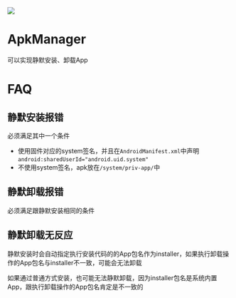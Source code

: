 [![](https://jitpack.io/v/yikuo123/ApkManager.svg)](https://jitpack.io/#yikuo123/ApkManager)

# ApkManager

可以实现静默安装、卸载App

# FAQ

## 静默安装报错

必须满足其中一个条件

* 使用固件对应的system签名，并且在`AndroidManifest.xml`中声明`android:sharedUserId="android.uid.system"`
* 不使用system签名，apk放在`/system/priv-app/`中

## 静默卸载报错

必须满足跟静默安装相同的条件

## 静默卸载无反应

静默安装时会自动指定执行安装代码的的App包名作为installer，如果执行卸载操作的App包名与installer不一致，可能会无法卸载

如果通过普通方式安装，也可能无法静默卸载，因为installer包名是系统内置App，跟执行卸载操作的App包名肯定是不一致的

